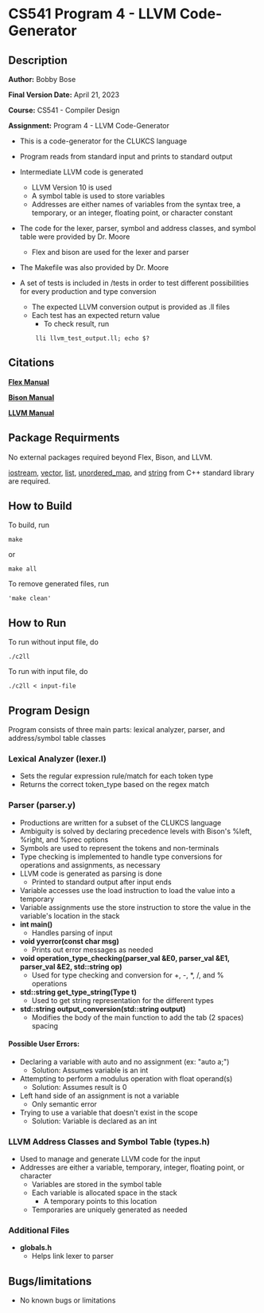 # CS541 Program 4 - LLVM Code-Generator
## Description
**Author:** Bobby Bose

**Final Version Date:** April 21, 2023

**Course:** CS541 - Compiler Design

**Assignment:** Program 4 - LLVM Code-Generator

- This is a code-generator for the CLUKCS language

- Program reads from standard input and prints to standard output

- Intermediate LLVM code is generated
    - LLVM Version 10 is used
    - A symbol table is used to store variables
    - Addresses are either names of variables from the syntax tree, a temporary, or an integer, floating point, or character constant

- The code for the lexer, parser, symbol and address classes, and symbol table were provided by Dr. Moore
    - Flex and bison are used for the lexer and parser

- The Makefile was also provided by Dr. Moore

- A set of tests is included in /tests in order to test different possibilities for every production and type conversion
    - The expected LLVM conversion output is provided as .ll files
    - Each test has an expected return value
        - To check result, run
        ```
         lli llvm_test_output.ll; echo $?
        ```

## Citations
**[Flex Manual](https://westes.github.io/flex/manual/)**

**[Bison Manual](https://www.gnu.org/software/bison/manual/html_node/index.html)**

**[LLVM Manual](https://releases.llvm.org/10.0.0/docs/index.html)**

## Package Requirments
No external packages required beyond Flex, Bison, and LLVM.

[iostream](https://en.cppreference.com/w/cpp/header/iostream), [vector](https://cplusplus.com/reference/vector/vector/), [list](https://cplusplus.com/reference/list/list/), [unordered_map](https://cplusplus.com/reference/list/list/), and [string](https://en.cppreference.com/w/cpp/string) from C++ standard library are required. 

## How to Build
To build, run
```
make
``` 
or 
```
make all
```

To remove generated files, run
```
'make clean'
```

## How to Run
To run without input file, do 
```
./c2ll
```

To run with input file, do 
```
./c2ll < input-file
```

## Program Design
Program consists of three main parts: lexical analyzer, parser, and address/symbol table classes

### Lexical Analyzer (lexer.l)
- Sets the regular expression rule/match for each token type
- Returns the correct token_type based on the regex match

### Parser (parser.y)
- Productions are written for a subset of the CLUKCS language
- Ambiguity is solved by declaring precedence levels with Bison's %left, %right, and %prec options
- Symbols are used to represent the tokens and non-terminals
- Type checking is implemented to handle type conversions for operations and assignments, as necessary
- LLVM code is generated as parsing is done
    - Printed to standard output after input ends
- Variable accesses use the load instruction to load the value into a temporary
- Variable assignments use the store instruction to store the value in the variable's location in the stack
- **int main()** 
    - Handles parsing of input
- **void yyerror(const char msg)**
    - Prints out error messages as needed
- **void operation_type_checking(parser_val &E0, parser_val &E1, parser_val &E2, std::string op)**
    - Used for type checking and conversion for +, -, *, /, and % operations
- **std::string get_type_string(Type t)**
    - Used to get string representation for the different types
- **std::string output_conversion(std::string output)**
    - Modifies the body of the main function to add the tab (2 spaces) spacing
#### Possible User Errors:
- Declaring a variable with auto and no assignment (ex: "auto a;")
    - Solution: Assumes variable is an int
- Attempting to perform a modulus operation with float operand(s)
    - Solution: Assumes result is 0
- Left hand side of an assignment is not a variable
    - Only semantic error
- Trying to use a variable that doesn't exist in the scope
    - Solution: Variable is declared as an int

### LLVM Address Classes and Symbol Table (types.h)
- Used to manage and generate LLVM code for the input
- Addresses are either a variable, temporary, integer, floating point, or character
    - Variables are stored in the symbol table
    - Each variable is allocated space in the stack
        - A temporary points to this location
    - Temporaries are uniquely generated as needed

### Additional Files
- **globals.h**
    - Helps link lexer to parser

## Bugs/limitations
- No known bugs or limitations
